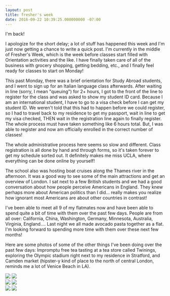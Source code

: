 ```yaml
---
layout: post
title: fresher's week
date: 2016-09-22 10:39:25.000000000 -07:00
---
```

I'm back!

I apologize for the short delay; a lot of stuff has happened this week and I'm just now getting a chance to write a quick post. I'm currently in the middle of Fresher's Week, which is the week before classes start filled with Orientation activities and the like. I have finally taken care of all of the business with grocery shopping, getting bedding, etc., and I finally feel ready for classes to start on Monday!

This past Monday, there was a brief orientation for Study Abroad students, and I went to sign up for an Italian language class afterwards. After waiting in line (sorry, I mean "queuing") for 2+ hours, I got to the front of the line to register for the class and was asked to show my student ID card. Because I am an international student, I have to go to a visa check before I can get my student ID. We weren't told that this had to happen before we could register, so I had to travel back to my residence to get my passport, wait in line to get my visa checked, THEN wait in the registration line again to finally register. The whole process must have taken something like 6 hours total. But, I was able to register and now am officially enrolled in the correct number of classes!

The whole administrative process here seems so slow and different. Class registration is all done by hand and through forms, so it's taken forever to get my schedule sorted out. It definitely makes me miss UCLA, where everything can be done online by yourself!

The school also was hosting boat cruises along the Thames river in the afternoon. It was a good way to see some of the main attractions and get an overview of London. I sat next to a few British students and we had a good conversation about how people perceive Americans in England. They knew perhaps more about American politics than I did... really makes you realize how ignorant most Americans are about other countries in contrast!

I've been able to meet all 9 of my flatmates now and have been able to spend quite a bit of time with them over the past few days. People are from all over: California, China, Washington, Germany, Minnesota, Australia, Virginia, England.... Last night we all made avocado pasta together as a flat. I'm looking forward to spending more time with them over these next few months!

Here are some photos of some of the other things I've been doing over the past few days: Impromptu free tea tasting at a tea store called Twinings, exploring the Olympic stadium right next to my residence in Stratford, and Camden market (hipster-y kind of place to the north of central London, reminds me a lot of Venice Beach in LA).

<div class="img_row fixed">
	<img class="col one" src="/img/freshers-week-1.jpg">
	<img class="col two" src="/img/freshers-week-2.jpg">
</div>

<div class="img_row fixed">
	<img class="col two" src="/img/freshers-week-3.jpg">
	<img class="col one" src="/img/freshers-week-4.jpg">
</div>

<div class="img_row">
	<img class="col half" src="/img/freshers-week-5.jpg">
	<img class="col half" src="/img/freshers-week-6.jpg">
</div>



